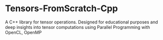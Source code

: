 # Tensors-FromScratch-Cpp
A C++ library for tensor operations. Designed for educational purposes and deep insights into tensor computations using Parallel Programming with OpenCL, OpenMP
